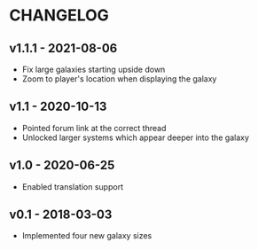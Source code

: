 # CHANGELOG

## v1.1.1 - 2021-08-06

- Fix large galaxies starting upside down
- Zoom to player's location when displaying the galaxy

## v1.1 - 2020-10-13

- Pointed forum link at the correct thread
- Unlocked larger systems which appear deeper into the galaxy

## v1.0 - 2020-06-25

- Enabled translation support

## v0.1 - 2018-03-03

- Implemented four new galaxy sizes
